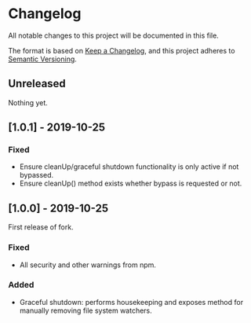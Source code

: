 # Changelog

All notable changes to this project will be documented in this file.

The format is based on [Keep a Changelog](https://keepachangelog.com/en/1.0.0/), and this project adheres to [Semantic Versioning](https://semver.org/spec/v2.0.0.html).

## Unreleased

Nothing yet.

## [1.0.1] - 2019-10-25

### Fixed

  - Ensure cleanUp/graceful shutdown functionality is only active if not bypassed.
  - Ensure cleanUp() method exists whether bypass is requested or not.

## [1.0.0] - 2019-10-25

First release of fork.

### Fixed

  - All security and other warnings from npm.

### Added

  - Graceful shutdown: performs housekeeping and exposes method for manually removing file system watchers.
